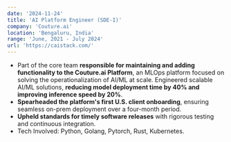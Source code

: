 ```yaml
---
date: '2024-11-24'
title: 'AI Platform Engineer (SDE-I)'
company: 'Couture.ai'
location: 'Bengaluru, India'
range: 'June, 2021 - July 2024'
url: 'https://caistack.com/'
---
```


- Part of the core team **responsible for maintaining and adding functionality to the Couture.ai Platform**, an MLOps platform focused on solving the operationalization of AI/ML at scale. Engineered scalable AI/ML solutions, **reducing model deployment time by 40% and improving inference speed by 20%**.
- **Spearheaded the platform's first U.S. client onboarding**, ensuring seamless on-prem deployment over a four-month period.
- **Upheld standards for timely software releases** with rigorous testing and continuous integration.
- Tech Involved: Python, Golang, Pytorch, Rust, Kubernetes.
